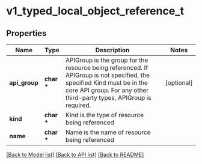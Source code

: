 # v1_typed_local_object_reference_t

## Properties
Name | Type | Description | Notes
------------ | ------------- | ------------- | -------------
**api_group** | **char \*** | APIGroup is the group for the resource being referenced. If APIGroup is not specified, the specified Kind must be in the core API group. For any other third-party types, APIGroup is required. | [optional] 
**kind** | **char \*** | Kind is the type of resource being referenced | 
**name** | **char \*** | Name is the name of resource being referenced | 

[[Back to Model list]](../README.md#documentation-for-models) [[Back to API list]](../README.md#documentation-for-api-endpoints) [[Back to README]](../README.md)


